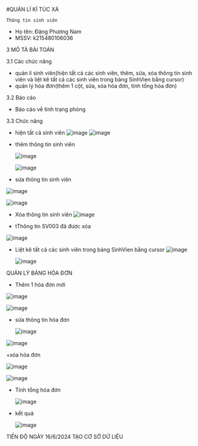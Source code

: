 #QUẢN LÍ KÍ TÚC XÁ 


    Thông tin sinh viên 
   + Họ tên: Đặng Phương Nam
   + MSSV: k215480106036

3 MÔ TẢ BÀI TOÁN 


3.1 Các chức năng 
+ quản lí sinh viên(hiện tất cả các sinh viên, thêm, sửa, xóa thông tin sinh viên và liệt kê tất cả các sinh viên trong bảng SinhVien bằng cursor)
+ quản lý hóa đơn(thêm 1 cột, sửa, xóa hóa đơn, tính tổng hóa đơn)

  
3.2 Báo cáo

 + Báo cáo về tình trạng phòng


3.3 Chức năng 
+ hiện tất cả sinh viên
  ![image](https://github.com/Dang-Nam/Dang-Nam/assets/168844237/78c1a684-8886-4f67-b9cb-0b9f5aa1bb89)
  ![image](https://github.com/Dang-Nam/Dang-Nam/assets/168844237/7424d5aa-f34d-49e5-923d-7d84794a1841)

+ thêm thông tin sinh viên


  ![image](https://github.com/Dang-Nam/Dang-Nam/assets/168844237/afe53195-2d51-44f6-8cfe-da045ccf1b61)
  
  ![image](https://github.com/Dang-Nam/Dang-Nam/assets/168844237/17c1e014-3a50-409f-86bf-b247e9f85857)
  
+ sửa thông tin sinh viên
  
  
![image](https://github.com/Dang-Nam/Dang-Nam/assets/168844237/764ac561-534f-486f-b76d-a6279df6b482)

![image](https://github.com/Dang-Nam/Dang-Nam/assets/168844237/c33a9e9b-31d7-4fcc-8396-3cbea2da18c1)

+ Xóa thông tin sinh viên
  ![image](https://github.com/Dang-Nam/Dang-Nam/assets/168844237/ff83fdd7-1451-4a66-ac17-6da4b13e56b5)

 + tThông tin SV003 đã được xóa

  ![image](https://github.com/Dang-Nam/Dang-Nam/assets/168844237/b73a2a7e-9b0d-41e3-bbe6-383580f1212c)

+ Liệt kê tất cả các sinh viên trong bảng SinhVien bằng cursor
  ![image](https://github.com/Dang-Nam/Dang-Nam/assets/168844237/6a670c6c-065d-43cb-9252-41bcb4ae2522)

  ![image](https://github.com/Dang-Nam/Dang-Nam/assets/168844237/342584a3-fae0-442b-8278-223b0a70774a)


QUẢN LÝ BẢNG HÓA ĐƠN 
+ Thêm 1 hóa đơn mới


![image](https://github.com/Dang-Nam/Dang-Nam/assets/168844237/59f05b99-bd25-439e-b335-f0fda3b56327)

![image](https://github.com/Dang-Nam/Dang-Nam/assets/168844237/1dc8bd84-bc1f-4d0d-88b6-0fa6da1ab8e1)


+ sửa thông tin hóa đơn


   ![image](https://github.com/Dang-Nam/Dang-Nam/assets/168844237/69f9247a-2875-4513-b870-2911fae8851e)

![image](https://github.com/Dang-Nam/Dang-Nam/assets/168844237/16677d12-5f10-4d7a-9868-b459e518e07e)

  +xóa hóa đơn
 
![image](https://github.com/Dang-Nam/Dang-Nam/assets/168844237/5c2d6622-f2f9-4309-883d-837d6444de75)

![image](https://github.com/Dang-Nam/Dang-Nam/assets/168844237/aebd8e7a-574b-407f-811e-b5c8a1f1ab6c)


 + Tính tổng hóa đơn


   ![image](https://github.com/Dang-Nam/Dang-Nam/assets/168844237/3c3ca906-1c14-48a2-8a38-9a18b6b09e52)

  + kết quả


    ![image](https://github.com/Dang-Nam/Dang-Nam/assets/168844237/66eecbfc-15e2-45ac-b66b-3e40a3152402)


TIẾN ĐỘ 
NGÀY 16/6/2024 TẠO CƠ SỞ DỮ LIỆU






  

